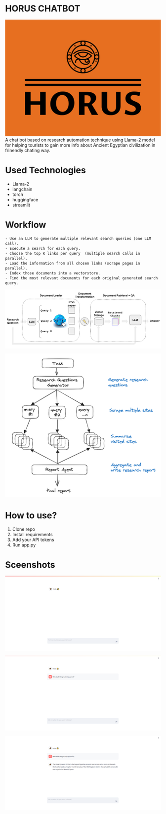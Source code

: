 # HORUS CHATBOT 
![](logo.png)
A chat bot based on research automation technique using Llama-2 model for helping tourists to gain more info about Ancient Egyptian civilization in frinendly chating way.
# Used Technologies
- Llama-2
- langchain
- torch
- huggingface
- streamlit
# Workflow
    - Use an LLM to generate multiple relevant search queries (one LLM call).
    - Execute a search for each query.
    - Choose the top K links per query  (multiple search calls in parallel).
    - Load the information from all chosen links (scrape pages in parallel).
    - Index those documents into a vectorstore.
    - Find the most relevant documents for each original generated search query.
![](img1.png)

![](img2.png)
# How to use?
1. Clone repo
2. Install requirements
3. Add your API tokens
4. Run app.py
# Sceenshots
![](Test1.png)

![](Test2.png)

![](Test3.png)